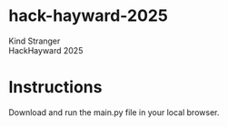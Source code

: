 # hack-hayward-2025
Kind Stranger<br>
HackHayward 2025

# Instructions
Download and run the main.py file in your local browser.
